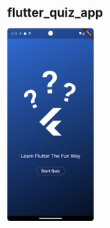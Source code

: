 # flutter_quiz_app

<img src="assets/images/Screenshot_20240415_171938.png" alt="Start screen for the flutter quiz app" width="200"/>
